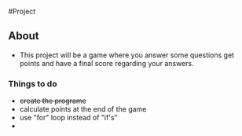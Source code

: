 #Project
## About
* This project will be a game where you answer some questions get points and have a final score regarding your answers.
### Things to do
* ~~create the programe~~
* calculate points at the end of the game
* use "for" loop instead of "if's"
* 
